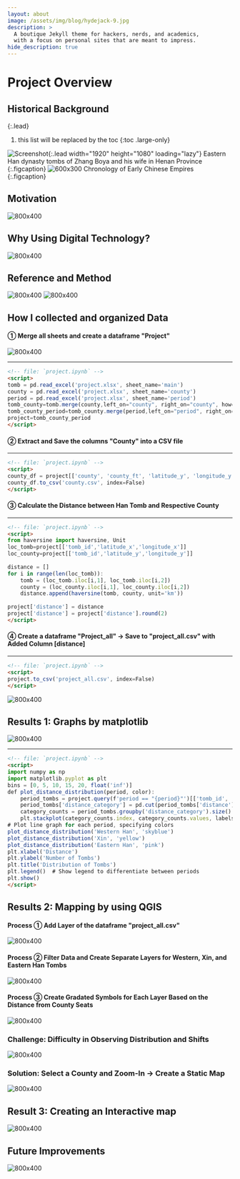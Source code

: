 ```yaml
---
layout: about
image: /assets/img/blog/hydejack-9.jpg
description: >
  A boutique Jekyll theme for hackers, nerds, and academics,
  with a focus on personal sites that are meant to impress.
hide_description: true
---
```

# Project Overview
<!--author-->

## Historical Background
{:.lead}
 1. this list will be replaced by the toc
 {:toc .large-only}


![Screenshot](assets/img/dahuting.jpg){:.lead width="1920" height="1080" loading="lazy"}
Eastern Han dynasty tombs of Zhang Boya and his wife in Henan Province
{:.figcaption}
![600x300](/assets/img/history.jpg "Large example image")
Chronology of Early Chinese Empires
{:.figcaption}
## Motivation
![800x400](/assets/img/project5.jpg "Large example image")
## Why Using Digital Technology?
![800x400](/assets/img/project3.jpg "Large example image")
## Reference and Method
![800x400](/assets/img/project4.jpg "Large example image")
![800x400](/assets/img/haha.png "Large example image")
## How I collected and organized Data
#### ① Merge all sheets and create a dataframe "Project"
![800x400](/assets/img/vscode1.jpg "Large example image")
** **
```html
<!-- file: `project.ipynb` -->
<script>
tomb = pd.read_excel('project.xlsx', sheet_name='main')
county = pd.read_excel('project.xlsx', sheet_name='county')
period = pd.read_excel('project.xlsx', sheet_name='period')
tomb_county=tomb.merge(county,left_on="county", right_on="county", how="left")
tomb_county_period=tomb_county.merge(period,left_on="period", right_on="period", how="left")  
project=tomb_county_period
</script>
```
#### ② Extract and Save the columns "County" into a CSV file
** **
```html
<!-- file: `project.ipynb` -->
<script>
county_df = project[['county', 'county_ft', 'latitude_y', 'longitude_y']].drop_duplicates().sort_values(by=['county', 'county_ft', 'latitude_y', 'longitude_y'])
county_df.to_csv('county.csv', index=False)
</script>
```
#### ③  Calculate the Distance between Han Tomb and Respective County
** **
```html
<!-- file: `project.ipynb` -->
<script>
from haversine import haversine, Unit   
loc_tomb=project[['tomb_id','latitude_x','longitude_x']]
loc_county=project[['tomb_id','latitude_y','longitude_y']]
 
distance = []
for i in range(len(loc_tomb)):
    tomb = (loc_tomb.iloc[i,1], loc_tomb.iloc[i,2])
    county = (loc_county.iloc[i,1], loc_county.iloc[i,2])
    distance.append(haversine(tomb, county, unit='km'))
    
project['distance'] = distance
project['distance'] = project['distance'].round(2)
</script>
```
#### ④ Create a dataframe "Project_all" → Save to "project_all.csv" with Added Column [distance]
** **
```html
<!-- file: `project.ipynb` -->
<script>
project.to_csv('project_all.csv', index=False)
</script>
```
![800x400](/assets/img/vscode2.jpg "Large example image")
## Results 1: Graphs by matplotlib
![800x400](/assets/img/graph.png "Large example image")
** **
```html
<!-- file: `project.ipynb` -->
<script>
import numpy as np  
import matplotlib.pyplot as plt
bins = [0, 5, 10, 15, 20, float('inf')]
def plot_distance_distribution(period, color):
    period_tombs = project.query(f'period == "{period}"')[['tomb_id', 'distance']]
    period_tombs['distance_category'] = pd.cut(period_tombs['distance'], bins=bins, labels=['0-5km', '5-10km', '10-15km', '15-20km', '20+km'], right=False)
    category_counts = period_tombs.groupby('distance_category').size().reindex(['0-5km', '5-10km', '10-15km', '15-20km', '20+km']).fillna(0)
    plt.stackplot(category_counts.index, category_counts.values, labels=[f'{period}'], alpha=0.5, color=color)
# Plot line graph for each period, specifying colors
plot_distance_distribution('Western Han', 'skyblue')
plot_distance_distribution('Xin', 'yellow')
plot_distance_distribution('Eastern Han', 'pink')
plt.xlabel('Distance')
plt.ylabel('Number of Tombs')
plt.title('Distribution of Tombs')
plt.legend()  # Show legend to differentiate between periods
plt.show()
</script>
```
## Results 2: Mapping by using QGIS
#### Process ① Add Layer of the dataframe "project_all.csv"
![800x400](/assets/img/project/Slide1.jpeg "Large example image")
#### Process ② Filter Data and Create Separate Layers for Western, Xin, and Eastern Han Tombs
![800x400](/assets/img/project/Slide2.jpeg "Large example image")
#### Process ③ Create Gradated Symbols for Each Layer Based on the Distance from County Seats
![800x400](/assets/img/project/Slide3.jpeg "Large example image")
### Challenge: Difficulty in Observing Distribution and Shifts
![800x400](/assets/img/all.png "Large example image")
### Solution: Select a County and Zoom-In → Create a Static Map
![800x400](/assets/img/all_henan.png "Large example image")
## Result 3: Creating an Interactive map
![800x400](/assets/img/project6.jpg "Large example image")
## Future Improvements
![800x400](/assets/img/project7.jpg "Large example image")